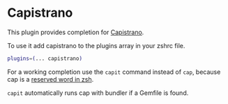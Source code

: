# Capistrano

This plugin provides completion for [Capistrano](https://capistranorb.com/).

To use it add capistrano to the plugins array in your zshrc file.

```sh
plugins=(... capistrano)
```

For a working completion use the `capit` command instead of `cap`, because cap
is a
[reserved word in zsh](http://zsh.sourceforge.net/Doc/Release/Zsh-Modules.html#The-zsh_002fcap-Module).

`capit` automatically runs cap with bundler if a Gemfile is found.
